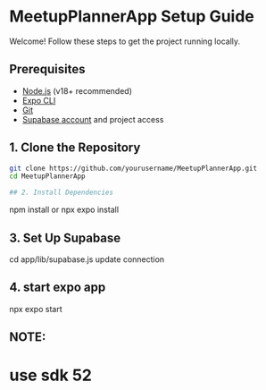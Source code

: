 # MeetupPlannerApp Setup Guide

Welcome! Follow these steps to get the project running locally.

## Prerequisites

- [Node.js](https://nodejs.org/) (v18+ recommended)
- [Expo CLI](https://docs.expo.dev/get-started/installation/)
- [Git](https://git-scm.com/)
- [Supabase account](https://supabase.com/) and project access

## 1. Clone the Repository

```sh
git clone https://github.com/yourusername/MeetupPlannerApp.git
cd MeetupPlannerApp

## 2. Install Dependencies

```
npm install or
npx expo install

## 3. Set Up Supabase

cd app/lib/supabase.js
update connection


## 4. start expo app

npx expo start

## NOTE:
# use sdk 52